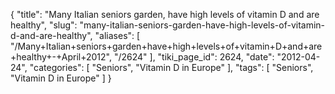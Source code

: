 {
    "title": "Many Italian seniors garden, have high levels of vitamin D and are healthy",
    "slug": "many-italian-seniors-garden-have-high-levels-of-vitamin-d-and-are-healthy",
    "aliases": [
        "/Many+Italian+seniors+garden+have+high+levels+of+vitamin+D+and+are+healthy+-+April+2012",
        "/2624"
    ],
    "tiki_page_id": 2624,
    "date": "2012-04-24",
    "categories": [
        "Seniors",
        "Vitamin D in Europe"
    ],
    "tags": [
        "Seniors",
        "Vitamin D in Europe"
    ]
}